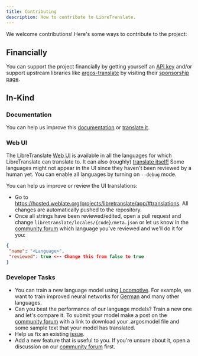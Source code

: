 ```yaml
---
title: Contributing
description: How to contribute to LibreTranslate.
---
```


We welcome contributions! Here's some ways to contribute to the project:

## Financially

You can support the project financially by getting yourself an [API key](https://portal.libretranslate.com) and/or support upstream libraries like [argos-translate](https://github.com/argosopentech/argos-translate) by visiting their [sponsorship page](https://github.com/sponsors/argosopentech).

## In-Kind

### Documentation

You can help us improve this [documentation](https://github.com/LibreTranslate/Documentation) or [translate it](https://github.com/LibreTranslate/Documentation/#translation).

### Web UI

The LibreTranslate [Web UI](https://libretranslate.com) is available in all the languages for which LibreTranslate can translate to. It can also (roughly) [translate itself!](https://github.com/LibreTranslate/LibreTranslate/blob/main/scripts/update_locales.py) Some languages might not appear in the UI since they haven't been reviewed by a human yet. You can enable all languages by turning on `--debug` mode.

You can help us improve or review the UI translations:

- Go to <https://hosted.weblate.org/projects/libretranslate/app/#translations>. All changes are automatically pushed to the repository.
- Once all strings have been reviewed/edited, open a pull request and change `libretranslate/locales/{code}/meta.json` or let us know in the [community forum](https://community.libretranslate.com) which language you've reviewed and we'll do it for you:

```json
{
 "name": "<Language>",
 "reviewed": true <-- Change this from false to true
}
```

### Developer Tasks

- You can train a new language model using [Locomotive](https://github.com/LibreTranslate/Locomotive). For example, we want to train improved neural networks for [German](https://community.libretranslate.com/t/help-wanted-improve-en-de-translation/935) and many other languages.
- Can you beat the performance of our language models? Train a new one and let's compare it. To submit your model make a post on the [community forum](https://community.libretranslate.com/) with a link to download your .argosmodel file and some sample text that your model has translated.
- Help us fix an existing [issue](https://github.com/LibreTranslate/LibreTranslate/issues).
- Add a new feature that is useful to you. If you're unsure about it, open a discussion on our [community forum](https://community.libretranslate.com/) first.


